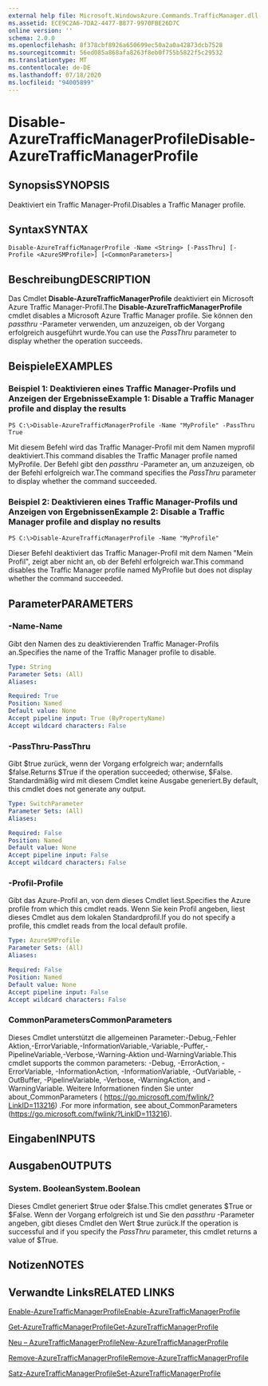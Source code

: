 ```yaml
---
external help file: Microsoft.WindowsAzure.Commands.TrafficManager.dll-Help.xml
ms.assetid: ECE9C2A6-7DA2-4477-B877-9970FBE26D7C
online version: ''
schema: 2.0.0
ms.openlocfilehash: 8f378cbf8926a650699ec50a2a0a42873dcb7528
ms.sourcegitcommit: 56ed085a868afa8263f8eb0f755b5822f5c29532
ms.translationtype: MT
ms.contentlocale: de-DE
ms.lasthandoff: 07/18/2020
ms.locfileid: "94005899"
---
```

# <span data-ttu-id="72807-101">Disable-AzureTrafficManagerProfile</span><span class="sxs-lookup"><span data-stu-id="72807-101">Disable-AzureTrafficManagerProfile</span></span>

## <span data-ttu-id="72807-102">Synopsis</span><span class="sxs-lookup"><span data-stu-id="72807-102">SYNOPSIS</span></span>
<span data-ttu-id="72807-103">Deaktiviert ein Traffic Manager-Profil.</span><span class="sxs-lookup"><span data-stu-id="72807-103">Disables a Traffic Manager profile.</span></span>

## <span data-ttu-id="72807-104">Syntax</span><span class="sxs-lookup"><span data-stu-id="72807-104">SYNTAX</span></span>

```
Disable-AzureTrafficManagerProfile -Name <String> [-PassThru] [-Profile <AzureSMProfile>] [<CommonParameters>]
```

## <span data-ttu-id="72807-105">Beschreibung</span><span class="sxs-lookup"><span data-stu-id="72807-105">DESCRIPTION</span></span>
<span data-ttu-id="72807-106">Das Cmdlet **Disable-AzureTrafficManagerProfile** deaktiviert ein Microsoft Azure Traffic Manager-Profil.</span><span class="sxs-lookup"><span data-stu-id="72807-106">The **Disable-AzureTrafficManagerProfile** cmdlet disables a Microsoft Azure Traffic Manager profile.</span></span>
<span data-ttu-id="72807-107">Sie können den *passthru* -Parameter verwenden, um anzuzeigen, ob der Vorgang erfolgreich ausgeführt wurde.</span><span class="sxs-lookup"><span data-stu-id="72807-107">You can use the *PassThru* parameter to display whether the operation succeeds.</span></span>

## <span data-ttu-id="72807-108">Beispiele</span><span class="sxs-lookup"><span data-stu-id="72807-108">EXAMPLES</span></span>

### <span data-ttu-id="72807-109">Beispiel 1: Deaktivieren eines Traffic Manager-Profils und Anzeigen der Ergebnisse</span><span class="sxs-lookup"><span data-stu-id="72807-109">Example 1: Disable a Traffic Manager profile and display the results</span></span>
```
PS C:\>Disable-AzureTrafficManagerProfile -Name "MyProfile" -PassThru
True
```

<span data-ttu-id="72807-110">Mit diesem Befehl wird das Traffic Manager-Profil mit dem Namen myprofil deaktiviert.</span><span class="sxs-lookup"><span data-stu-id="72807-110">This command disables the Traffic Manager profile named MyProfile.</span></span>
<span data-ttu-id="72807-111">Der Befehl gibt den *passthru* -Parameter an, um anzuzeigen, ob der Befehl erfolgreich war.</span><span class="sxs-lookup"><span data-stu-id="72807-111">The command specifies the *PassThru* parameter to display whether the command succeeded.</span></span>

### <span data-ttu-id="72807-112">Beispiel 2: Deaktivieren eines Traffic Manager-Profils und Anzeigen von Ergebnissen</span><span class="sxs-lookup"><span data-stu-id="72807-112">Example 2: Disable a Traffic Manager profile and display no results</span></span>
```
PS C:\>Disable-AzureTrafficManagerProfile -Name "MyProfile"
```

<span data-ttu-id="72807-113">Dieser Befehl deaktiviert das Traffic Manager-Profil mit dem Namen "Mein Profil", zeigt aber nicht an, ob der Befehl erfolgreich war.</span><span class="sxs-lookup"><span data-stu-id="72807-113">This command disables the Traffic Manager profile named MyProfile but does not display whether the command succeeded.</span></span>

## <span data-ttu-id="72807-114">Parameter</span><span class="sxs-lookup"><span data-stu-id="72807-114">PARAMETERS</span></span>

### <span data-ttu-id="72807-115">-Name</span><span class="sxs-lookup"><span data-stu-id="72807-115">-Name</span></span>
<span data-ttu-id="72807-116">Gibt den Namen des zu deaktivierenden Traffic Manager-Profils an.</span><span class="sxs-lookup"><span data-stu-id="72807-116">Specifies the name of the Traffic Manager profile to disable.</span></span>

```yaml
Type: String
Parameter Sets: (All)
Aliases: 

Required: True
Position: Named
Default value: None
Accept pipeline input: True (ByPropertyName)
Accept wildcard characters: False
```

### <span data-ttu-id="72807-117">-PassThru</span><span class="sxs-lookup"><span data-stu-id="72807-117">-PassThru</span></span>
<span data-ttu-id="72807-118">Gibt $true zurück, wenn der Vorgang erfolgreich war; andernfalls $false.</span><span class="sxs-lookup"><span data-stu-id="72807-118">Returns $True if the operation succeeded; otherwise, $False.</span></span>
<span data-ttu-id="72807-119">Standardmäßig wird mit diesem Cmdlet keine Ausgabe generiert.</span><span class="sxs-lookup"><span data-stu-id="72807-119">By default, this cmdlet does not generate any output.</span></span>

```yaml
Type: SwitchParameter
Parameter Sets: (All)
Aliases: 

Required: False
Position: Named
Default value: None
Accept pipeline input: False
Accept wildcard characters: False
```

### <span data-ttu-id="72807-120">-Profil</span><span class="sxs-lookup"><span data-stu-id="72807-120">-Profile</span></span>
<span data-ttu-id="72807-121">Gibt das Azure-Profil an, von dem dieses Cmdlet liest.</span><span class="sxs-lookup"><span data-stu-id="72807-121">Specifies the Azure profile from which this cmdlet reads.</span></span> <span data-ttu-id="72807-122">Wenn Sie kein Profil angeben, liest dieses Cmdlet aus dem lokalen Standardprofil.</span><span class="sxs-lookup"><span data-stu-id="72807-122">If you do not specify a profile, this cmdlet reads from the local default profile.</span></span>

```yaml
Type: AzureSMProfile
Parameter Sets: (All)
Aliases: 

Required: False
Position: Named
Default value: None
Accept pipeline input: False
Accept wildcard characters: False
```

### <span data-ttu-id="72807-123">CommonParameters</span><span class="sxs-lookup"><span data-stu-id="72807-123">CommonParameters</span></span>
<span data-ttu-id="72807-124">Dieses Cmdlet unterstützt die allgemeinen Parameter:-Debug,-Fehler Aktion,-ErrorVariable,-InformationVariable,-Variable,-Puffer,-PipelineVariable,-Verbose,-Warning-Aktion und-WarningVariable.</span><span class="sxs-lookup"><span data-stu-id="72807-124">This cmdlet supports the common parameters: -Debug, -ErrorAction, -ErrorVariable, -InformationAction, -InformationVariable, -OutVariable, -OutBuffer, -PipelineVariable, -Verbose, -WarningAction, and -WarningVariable.</span></span> <span data-ttu-id="72807-125">Weitere Informationen finden Sie unter about_CommonParameters ( https://go.microsoft.com/fwlink/?LinkID=113216) .</span><span class="sxs-lookup"><span data-stu-id="72807-125">For more information, see about_CommonParameters (https://go.microsoft.com/fwlink/?LinkID=113216).</span></span>

## <span data-ttu-id="72807-126">Eingaben</span><span class="sxs-lookup"><span data-stu-id="72807-126">INPUTS</span></span>

## <span data-ttu-id="72807-127">Ausgaben</span><span class="sxs-lookup"><span data-stu-id="72807-127">OUTPUTS</span></span>

### <span data-ttu-id="72807-128">System. Boolean</span><span class="sxs-lookup"><span data-stu-id="72807-128">System.Boolean</span></span>
<span data-ttu-id="72807-129">Dieses Cmdlet generiert $true oder $false.</span><span class="sxs-lookup"><span data-stu-id="72807-129">This cmdlet generates $True or $False.</span></span>
<span data-ttu-id="72807-130">Wenn der Vorgang erfolgreich ist und Sie den *passthru* -Parameter angeben, gibt dieses Cmdlet den Wert $true zurück.</span><span class="sxs-lookup"><span data-stu-id="72807-130">If the operation is successful and if you specify the *PassThru* parameter, this cmdlet returns a value of $True.</span></span>

## <span data-ttu-id="72807-131">Notizen</span><span class="sxs-lookup"><span data-stu-id="72807-131">NOTES</span></span>

## <span data-ttu-id="72807-132">Verwandte Links</span><span class="sxs-lookup"><span data-stu-id="72807-132">RELATED LINKS</span></span>

[<span data-ttu-id="72807-133">Enable-AzureTrafficManagerProfile</span><span class="sxs-lookup"><span data-stu-id="72807-133">Enable-AzureTrafficManagerProfile</span></span>](./Enable-AzureTrafficManagerProfile.md)

[<span data-ttu-id="72807-134">Get-AzureTrafficManagerProfile</span><span class="sxs-lookup"><span data-stu-id="72807-134">Get-AzureTrafficManagerProfile</span></span>](./Get-AzureTrafficManagerProfile.md)

[<span data-ttu-id="72807-135">Neu – AzureTrafficManagerProfile</span><span class="sxs-lookup"><span data-stu-id="72807-135">New-AzureTrafficManagerProfile</span></span>](./New-AzureTrafficManagerProfile.md)

[<span data-ttu-id="72807-136">Remove-AzureTrafficManagerProfile</span><span class="sxs-lookup"><span data-stu-id="72807-136">Remove-AzureTrafficManagerProfile</span></span>](./Remove-AzureTrafficManagerProfile.md)

[<span data-ttu-id="72807-137">Satz-AzureTrafficManagerProfile</span><span class="sxs-lookup"><span data-stu-id="72807-137">Set-AzureTrafficManagerProfile</span></span>](./Set-AzureTrafficManagerProfile.md)


